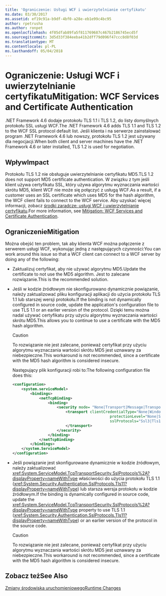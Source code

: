 ```yaml
---
title: 'Ograniczenie: Usługi WCF i uwierzytelnianie certyfikatu'
ms.date: 03/30/2017
ms.assetid: ef19c91a-b9df-4bf0-a28e-eb1e99c4bc95
author: rpetrusha
ms.author: ronpet
ms.openlocfilehash: 4f05dfab89fa5f811769687c467b2186745ecd5f
ms.sourcegitcommit: 3d5d33f384eeba41b2dff79d096f47ccc8d8f03d
ms.translationtype: MT
ms.contentlocale: pl-PL
ms.lasthandoff: 05/04/2018
---
```

# <a name="mitigation-wcf-services-and-certificate-authentication"></a><span data-ttu-id="f6014-102">Ograniczenie: Usługi WCF i uwierzytelnianie certyfikatu</span><span class="sxs-lookup"><span data-stu-id="f6014-102">Mitigation: WCF Services and Certificate Authentication</span></span>
<span data-ttu-id="f6014-103">.NET Framework 4.6 dodaje protokołu TLS 1.1 i TLS 1.2, do listy domyślnych protokołu SSL usługi WCF.</span><span class="sxs-lookup"><span data-stu-id="f6014-103">The .NET Framework 4.6 adds TLS 1.1 and TLS 1.2 to the WCF SSL protocol default list.</span></span> <span data-ttu-id="f6014-104">Jeśli klienta i na serwerze zainstalować program .NET Framework 4.6 lub nowszy, protokołu TLS 1.2 jest używany dla negocjacji.</span><span class="sxs-lookup"><span data-stu-id="f6014-104">When both client and server machines have  the .NET Framework 4.6 or later installed, TLS 1.2 is used for negotiation.</span></span>  
  
## <a name="impact"></a><span data-ttu-id="f6014-105">Wpływ</span><span class="sxs-lookup"><span data-stu-id="f6014-105">Impact</span></span>  
 <span data-ttu-id="f6014-106">Protokołu TLS 1.2 nie obsługuje uwierzytelnianie certyfikatu MD5.</span><span class="sxs-lookup"><span data-stu-id="f6014-106">TLS 1.2 does not support MD5 certificate authentication.</span></span> <span data-ttu-id="f6014-107">W związku z tym jeśli klient używa certyfikatu SSL, który używa algorytmu wyznaczania wartości skrótu MD5, klient WCF nie może się połączyć z usługą WCF.</span><span class="sxs-lookup"><span data-stu-id="f6014-107">As a result, if a customer uses an SSL  certificate which uses MD5 for the hash algorithm, the WCF client fails to connect to the WCF service.</span></span> <span data-ttu-id="f6014-108">Aby uzyskać więcej informacji, zobacz [środki zaradcze: usługi WCF i uwierzytelnianie certyfikatu](../../../docs/framework/migration-guide/mitigation-wcf-services-and-certificate-authentication.md).</span><span class="sxs-lookup"><span data-stu-id="f6014-108">For more information, see [Mitigation: WCF Services and Certificate Authentication](../../../docs/framework/migration-guide/mitigation-wcf-services-and-certificate-authentication.md).</span></span>  
  
## <a name="mitigation"></a><span data-ttu-id="f6014-109">Ograniczenie</span><span class="sxs-lookup"><span data-stu-id="f6014-109">Mitigation</span></span>  
 <span data-ttu-id="f6014-110">Można obejść ten problem, tak aby klienta WCF można połączenie z serwerem usługi WCF, wykonując jedną z następujących czynności:</span><span class="sxs-lookup"><span data-stu-id="f6014-110">You can work around this issue so that a WCF client can connect to a WCF server by doing any of the following:</span></span>  
  
-   <span data-ttu-id="f6014-111">Zaktualizuj certyfikat, aby nie używać algorytmu MD5.</span><span class="sxs-lookup"><span data-stu-id="f6014-111">Update the certificate to not use the MD5 algorithm.</span></span> <span data-ttu-id="f6014-112">Jest to zalecane rozwiązanie.</span><span class="sxs-lookup"><span data-stu-id="f6014-112">This is the recommended solution.</span></span>  
  
-   <span data-ttu-id="f6014-113">Jeśli w kodzie źródłowym nie skonfigurowano dynamicznie powiązanie, należy zaktualizować pliku konfiguracji aplikacji do użycia protokołu TLS 1.1 lub starszej wersji protokołu.</span><span class="sxs-lookup"><span data-stu-id="f6014-113">If the binding is not dynamically configured in source code, update the application's configuration file to use TLS 1.1 or an earlier version of the protocol.</span></span> <span data-ttu-id="f6014-114">Dzięki temu można nadal używać certyfikatu przy użyciu algorytmu wyznaczania wartości skrótu MD5.</span><span class="sxs-lookup"><span data-stu-id="f6014-114">This allows you to continue to use a certificate with the MD5 hash algorithm.</span></span>  
  
    > [!CAUTION]
    >  <span data-ttu-id="f6014-115">To rozwiązanie nie jest zalecane, ponieważ certyfikat przy użyciu algorytmu wyznaczania wartości skrótu MD5 jest uznawany za niebezpieczne.</span><span class="sxs-lookup"><span data-stu-id="f6014-115">This workaround is not recommended, since a certificate with the MD5 hash algorithm is considered insecure.</span></span>  
  
     <span data-ttu-id="f6014-116">Następujący plik konfiguracji robi to:</span><span class="sxs-lookup"><span data-stu-id="f6014-116">The following configuration file does this:</span></span>  
  
    ```xml  
    <configuration>  
        <system.serviceModel>  
            <bindings>  
                <netTcpBinding>  
                    <binding>  
                        <security mode= "None|Transport|Message|TransportWithMessageCredential" >  
                            <transport clientCredentialType="None|Windows|Certificate"  
                                                protectionLevel="None|Sign|EncryptAndSign"  
                                                sslProtocols="Ssl3|Tls1|Tls11">  
                            </transport>  
                        </security>  
                    </binding>  
                </netTcpBinding>  
            </bindings>  
        </system.ServiceModel>  
    </configuration>  
    ```  
  
-   <span data-ttu-id="f6014-117">Jeśli powiązanie jest skonfigurowane dynamicznie w kodzie źródłowym, należy zaktualizować <xref:System.ServiceModel.TcpTransportSecurity.SslProtocols%2A?displayProperty=nameWithType> właściwości do użycia protokołu TLS 1.1 (<xref:System.Security.Authentication.SslProtocols.Tls11?displayProperty=nameWithType>) lub starsza wersja protokołu w kodzie źródłowym.</span><span class="sxs-lookup"><span data-stu-id="f6014-117">If the binding is dynamically configured in source code, update the <xref:System.ServiceModel.TcpTransportSecurity.SslProtocols%2A?displayProperty=nameWithType> property to use TLS 1.1 (<xref:System.Security.Authentication.SslProtocols.Tls11?displayProperty=nameWithType>) or an  earlier version of the protocol in the source code.</span></span>  
  
    > [!CAUTION]
    >  <span data-ttu-id="f6014-118">To rozwiązanie nie jest zalecane, ponieważ certyfikat przy użyciu algorytmu wyznaczania wartości skrótu MD5 jest uznawany za niebezpieczne.</span><span class="sxs-lookup"><span data-stu-id="f6014-118">This workaround is not recommended, since a certificate with the MD5 hash algorithm is considered insecure.</span></span>  
  
## <a name="see-also"></a><span data-ttu-id="f6014-119">Zobacz też</span><span class="sxs-lookup"><span data-stu-id="f6014-119">See Also</span></span>  
 [<span data-ttu-id="f6014-120">Zmiany środowiska uruchomieniowego</span><span class="sxs-lookup"><span data-stu-id="f6014-120">Runtime Changes</span></span>](../../../docs/framework/migration-guide/runtime-changes-in-the-net-framework-4-6.md)
